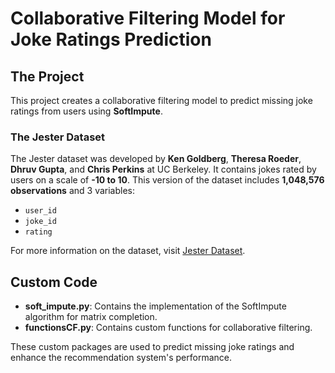 # Collaborative Filtering Model for Joke Ratings Prediction

## The Project

This project creates a collaborative filtering model to predict missing joke ratings from users using **SoftImpute**.

### The Jester Dataset

The Jester dataset was developed by **Ken Goldberg**, **Theresa Roeder**, **Dhruv Gupta**, and **Chris Perkins** at UC Berkeley. It contains jokes rated by users on a scale of **-10 to 10**. This version of the dataset includes **1,048,576 observations** and 3 variables:

- `user_id`
- `joke_id`
- `rating`

For more information on the dataset, visit [Jester Dataset](https://eigentaste.berkeley.edu/dataset/).

## Custom Code

- **soft_impute.py**: Contains the implementation of the SoftImpute algorithm for matrix completion.
- **functionsCF.py**: Contains custom functions for collaborative filtering.

These custom packages are used to predict missing joke ratings and enhance the recommendation system's performance.
